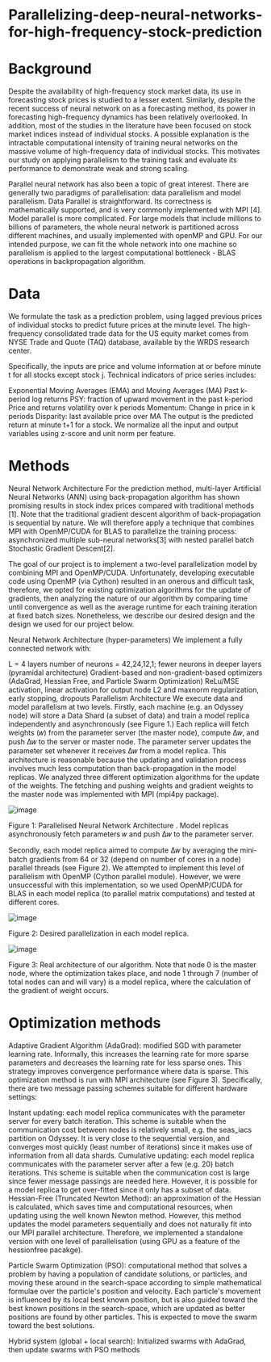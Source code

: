 # Parallelizing-deep-neural-networks-for-high-frequency-stock-prediction
# Background
Despite the availability of high-frequency stock market data, its use in forecasting stock prices is studied to a lesser extent. Similarly, despite the recent success of neural network on as a forecasting method, its power in forecasting high-frequency dynamics has been relatively overlooked. In addition, most of the studies in the literature have been focused on stock market indices instead of individual stocks. A possible explanation is the intractable computational intensity of training neural networks on the massive volume of high-frequency data of individual stocks. This motivates our study on applying parallelism to the training task and evaluate its performance to demonstrate weak and strong scaling.

Parallel neural network has also been a topic of great interest. There are generally two paradigms of parallelisation: data parallelism and model parallelism. Data Parallel is straightforward. Its correctness is mathematically supported, and is very commonly implemented with MPI [4]. Model parallel is more complicated. For large models that include millions to billions of parameters, the whole neural network is partitioned across different machines, and usually implemented with openMP and GPU. For our intended purpose, we can fit the whole network into one machine so parallelism is applied to the largest computational bottleneck - BLAS operations in backpropagation algorithm.

# Data
We formulate the task as a prediction problem, using lagged previous prices of individual stocks to predict future prices at the minute level. The high-frequency consolidated trade data for the US equity market comes from NYSE Trade and Quote (TAQ) database, available by the WRDS research center.

Specifically, the inputs are price and volume information at or before minute t for all stocks except stock j. Technical indicators of price series includes:

Exponential Moving Averages (EMA) and Moving Averages (MA)
Past k-period log returns
PSY: fraction of upward movement in the past k-period
Price and returns volatility over k periods
Momentum: Change in price in k periods
Disparity: last available price over MA
The output is the predicted return at minute t+1 for a stock. We normalize all the input and output variables using z-score and unit norm per feature.

# Methods
Neural Network Architecture
For the prediction method, multi-layer Artificial Neural Networks (ANN) using back-propagation algorithm has shown promising results in stock index prices compared with traditional methods [1]. Note that the traditional gradient descent algorithm of back-propagation is sequential by nature. We will therefore apply a technique that combines MPI with OpenMP/CUDA for BLAS to parallelize the training process: asynchronized multiple sub-neural networks[3] with nested parallel batch Stochastic Gradient Descent[2].

The goal of our project is to implement a two-level parallelization model by combining MPI and OpenMP/CUDA. Unfortunately, developing executable code using OpenMP (via Cython) resulted in an onerous and difficult task, therefore, we opted for existing optimization algorithms for the update of gradients, then analyzing the nature of our algorithm by comparing time until convergence as well as the average runtime for each training iteration at fixed batch sizes. Nonetheless, we describe our desired design and the design we used for our project below.

Neural Network Architecture (hyper-parameters)
We implement a fully connected network with:

L = 4 layers
number of neurons = 42,24,12,1; fewer neurons in deeper layers (pyramidal architecture)
Gradient-based and non-gradient-based optimizers (AdaGrad, Hessian Free, and Particle Swarm Optimization)
ReLu/MSE activation, linear activation for output node
L2 and maxnorm regularization, early stopping, dropouts
Parallelism Architecture
We execute data and model parallelism at two levels. Firstly, each machine (e.g. an Odyssey node) will store a Data Shard (a subset of data) and train a model replica independently and asynchronously (see Figure 1.) Each replica will fetch weights (𝑤) from the parameter server (the master node), compute ∆𝑤, and push ∆𝑤 to the server or master node. The parameter server updates the parameter set whenever it receives ∆𝑤 from a model replica. This architecture is reasonable because the updating and validation process involves much less computation than back-propagation in the model replicas. We analyzed three different optimization algorithms for the update of the weights. The fetching and pushing weights and gradient weights to the master node was implemented with MPI (mpi4py package).

![image](https://user-images.githubusercontent.com/63738424/164894584-1f3b4786-4dd5-41ad-8ec2-b03239523f61.png)


Figure 1: Parallelised Neural Network Architecture . Model replicas asynchronously fetch parameters 𝑤 and push ∆𝑤 to the parameter server.

Secondly, each model replica aimed to compute ∆𝑤 by averaging the mini-batch gradients from 64 or 32 (depend on number of cores in a node) parallel threads (see Figure 2). We attempted to implement this level of parallelism with OpenMP (Cython parallel module). However, we were unsuccessful with this implementation, so we used OpenMP/CUDA for BLAS in each model replica (to parallel matrix computations) and tested at different cores.



![image](https://user-images.githubusercontent.com/63738424/164894604-6595e3a7-6c70-478d-8318-47a73b4af366.png)

Figure 2: Desired parallelization in each model replica.

![image](https://user-images.githubusercontent.com/63738424/164894632-1e1eca47-7614-411f-9f8e-7e7263331855.png)


Figure 3: Real architecture of our algorithm. Note that node 0 is the master node, where the optimization takes place, and node 1 through 7 (number of total nodes can and will vary) is a model replica, where the calculation of the gradient of weight occurs.

# Optimization methods
Adaptive Gradient Algorithm (AdaGrad): modified SGD with parameter learning rate. Informally, this increases the learning rate for more sparse parameters and decreases the learning rate for less sparse ones. This strategy improves convergence performance where data is sparse. This optimization method is run with MPI architecture (see Figure 3). Specifically, there are two message passing schemes suitable for different hardware settings:

Instant updating: each model replica communicates with the parameter server for every batch iteration. This scheme is suitable when the communication cost between nodes is relatively small, e.g. the seas_iacs partition on Odyssey. It is very close to the sequential version, and converges most quickly (least number of iterations) since it makes use of information from all data shards.
Cumulative updating: each model replica communicates with the parameter server after a few (e.g. 20) batch iterations. This scheme is suitable when the communication cost is large since fewer message passings are needed here. However, it is possible for a model replica to get over-fitted since it only has a subset of data.
Hessian-Free (Truncated Newton Method): an approximation of the Hessian is calculated, which saves time and computational resources, when updating using the well known Newton method. However, this method updates the model parameters sequentially and does not naturally fit into our MPI parallel architecture. Therefore, we implemented a standalone version with one level of parallelisation (using GPU as a feature of the hessionfree pacakge).

Particle Swarm Optimization (PSO): computational method that solves a problem by having a population of candidate solutions, or particles, and moving these around in the search-space according to simple mathematical formulae over the particle's position and velocity. Each particle's movement is influenced by its local best known position, but is also guided toward the best known positions in the search-space, which are updated as better positions are found by other particles. This is expected to move the swarm toward the best solutions.

Hybrid system (global + local search): Initialized swarms with AdaGrad, then update swarms with PSO methods
